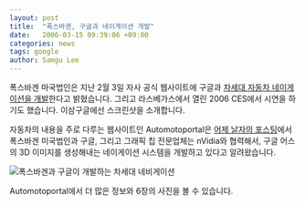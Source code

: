 ```yaml
---
layout: post
title:  "폭스바겐, 구글과 네이게이션 개발"
date:   2006-03-15 09:39:06 +09:00
categories: news
tags: google
author: Samgu Lee
---
```

폭스바겐 마국법인은 지난 2월 3일 자사 공식 웹사이트에 구글과 [차세대 자동차 네이게이션을 개발](http://www.vw.com/companyinfo/news_20060203.html)한다고 밝혔습니다. 그리고 라스베가스에서 열린 2006 CES에서 시연을 하기도 했습니다. 이삼구글에선 스크린샷을 소개합니다.

자동차의 내용을 주로 다루는 웹사이트인 Automotoportal은 [어제 날자의 포스팅](http://www.automotoportal.com/article/Volkswagen_and_Google_develop_revolutionary_navigation_system)에서 폭스바겐 미국법인과 구글, 그리고 그래픽 칩 전문업체는 nVidia와 협력해서, 구글 어스의 3D 이미지를 생성해내는 네이게이션 시스템을 개발하고 있다고 알려왔습니다.

![폭스바겐과 구글이 개발하는 차세대 네비게이션](https://www.automotoportal.com/media/images/vijesti/060313002.jpg)

Automotoportal에서 더 많은 정보와 6장의 사진을 볼 수 있습니다.
